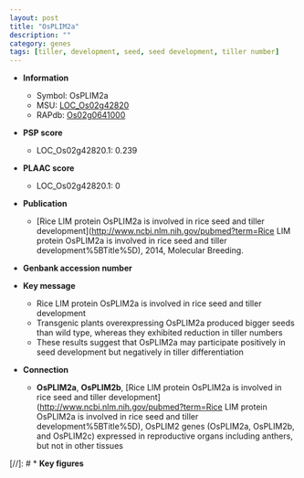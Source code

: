 ```yaml
---
layout: post
title: "OsPLIM2a"
description: ""
category: genes
tags: [tiller, development, seed, seed development, tiller number]
---
```


* **Information**  
    + Symbol: OsPLIM2a  
    + MSU: [LOC_Os02g42820](http://rice.plantbiology.msu.edu/cgi-bin/ORF_infopage.cgi?orf=LOC_Os02g42820)  
    + RAPdb: [Os02g0641000](http://rapdb.dna.affrc.go.jp/viewer/gbrowse_details/irgsp1?name=Os02g0641000)  

* **PSP score**  
    + LOC_Os02g42820.1: 0.239 

* **PLAAC score**  
    + LOC_Os02g42820.1: 0 

* **Publication**  
    + [Rice LIM protein OsPLIM2a is involved in rice seed and tiller development](http://www.ncbi.nlm.nih.gov/pubmed?term=Rice LIM protein OsPLIM2a is involved in rice seed and tiller development%5BTitle%5D), 2014, Molecular Breeding.

* **Genbank accession number**  

* **Key message**  
    + Rice LIM protein OsPLIM2a is involved in rice seed and tiller development
    + Transgenic plants overexpressing OsPLIM2a produced bigger seeds than wild type, whereas they exhibited reduction in tiller numbers
    + These results suggest that OsPLIM2a may participate positively in seed development but negatively in tiller differentiation

* **Connection**  
    + __OsPLIM2a__, __OsPLIM2b__, [Rice LIM protein OsPLIM2a is involved in rice seed and tiller development](http://www.ncbi.nlm.nih.gov/pubmed?term=Rice LIM protein OsPLIM2a is involved in rice seed and tiller development%5BTitle%5D), OsPLIM2 genes (OsPLIM2a, OsPLIM2b, and OsPLIM2c) expressed in reproductive organs including anthers, but not in other tissues

[//]: # * **Key figures**  


